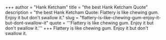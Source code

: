 +++
author = "Hank Ketcham"
title = "the best Hank Ketcham Quote"
description = "the best Hank Ketcham Quote: Flattery is like chewing gum. Enjoy it but don't swallow it."
slug = "flattery-is-like-chewing-gum-enjoy-it-but-dont-swallow-it"
quote = '''Flattery is like chewing gum. Enjoy it but don't swallow it.'''
+++
Flattery is like chewing gum. Enjoy it but don't swallow it.
